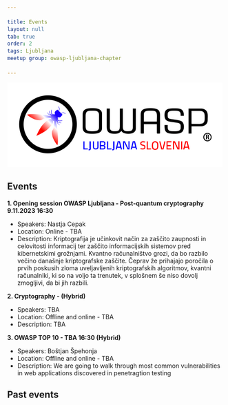 ```yaml
---

title: Events
layout: null
tab: true
order: 2
tags: Ljubljana
meetup group: owasp-ljubljana-chapter

---
```


<a href="https://owasp.org/www-chapter-ljubljana/"><img src="assets/images/OWASP_Ljubljana_Slovenia.png" alt="OWASP-Ljubljana"/></a>

## Events


**1. Opening session OWASP Ljubljana - Post-quantum cryptography 9.11.2023 16:30**
 * Speakers: Nastja Cepak
 * Location: Online - TBA
 * Description: Kriptografija je učinkovit način za zaščito zaupnosti in celovitosti informacij ter zaščito informacijskih sistemov pred kibernetskimi grožnjami. Kvantno računalništvo grozi, da bo razbilo večino današnje kriptografske zaščite. Čeprav že prihajajo poročila o prvih poskusih zloma uveljavljenih kriptografskih algoritmov, kvantni računalniki, ki so na voljo ta trenutek, v splošnem še niso dovolj zmogljivi, da bi jih razbili. 

**2. Cryptography -  (Hybrid)**
 * Speakers: TBA
 * Location: Offline and online - TBA
 * Description: TBA

**3. OWASP TOP 10 - TBA 16:30 (Hybrid)**
 * Speakers: Boštjan Špehonja
 * Location: Offline and online - TBA
 * Description: We are going to walk through most common vulnerabilities in web applications discovered in penetragtion testing


## Past events
